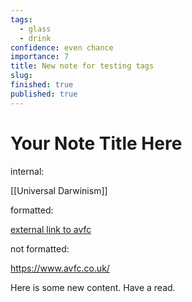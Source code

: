 ```yaml
---
tags:
  - glass
  - drink
confidence: even chance
importance: 7
title: New note for testing tags
slug: 
finished: true
published: true
---
```


# Your Note Title Here

internal:

[[Universal Darwinism]]

formatted:  

[external link to avfc](https://www.avfc.co.uk/)

not formatted:

https://www.avfc.co.uk/ 

Here is some new content. Have a read.
